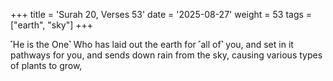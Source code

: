 +++
title = 'Surah 20, Verses 53'
date = '2025-08-27'
weight = 53
tags = ["earth", "sky"]
+++

˹He is the One˺ Who has laid out the earth for ˹all of˺ you, and set in it pathways for you, and sends down rain from the sky, causing various types of plants to grow,